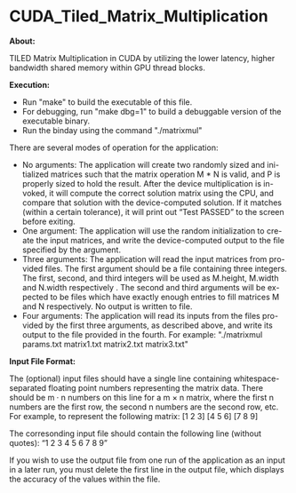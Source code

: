 # CUDA_Tiled_Matrix_Multiplication

**About:**

TILED Matrix Multiplication in CUDA by utilizing the lower latency, higher bandwidth shared memory within GPU thread blocks.



**Execution:**

* Run "make" to build the executable of this file.
* For debugging, run "make dbg=1" to build a debuggable version of the executable binary.
* Run the binday using the command "./matrixmul"

There are several modes of operation for the application:
* No arguments: The application will create two randomly sized and ini- tialized matrices such that the matrix operation M * N is valid, and P is properly sized to hold the result. After the device multiplication is in- voked, it will compute the correct solution matrix using the CPU, and compare that solution with the device-computed solution. If it matches (within a certain tolerance), it will print out “Test PASSED” to the screen before exiting.
* One argument: The application will use the random initialization to cre- ate the input matrices, and write the device-computed output to the file specified by the argument.
* Three arguments: The application will read the input matrices from pro- vided files. The first argument should be a file containing three integers. The first, second, and third integers will be used as M.height, M.width and N.width respectively . The second and third arguments will be ex- pected to be files which have exactly enough entries to fill matrices M and N respectively. No output is written to file.
* Four arguments: The application will read its inputs from the files pro- vided by the first three arguments, as described above, and write its output to the file provided in the fourth. For example: "./matrixmul params.txt matrix1.txt matrix2.txt matrix3.txt"


**Input File Format:**

The (optional) input files should have a single line containing whitespace- separated floating point numbers representing the matrix data. There should be m · n numbers on this line for a m × n matrix, where the first n numbers are the first row, the second n numbers are the second row, etc. For example, to represent the following matrix: [1 2 3] [4 5 6] [7 8 9] 

The corresonding input file should contain the following line (without quotes): “1 2 3 4 5 6 7 8 9”

If you wish to use the output file from one run of the application as an input in a later run, you must delete the first line in the output file, which displays the accuracy of the values within the file.

